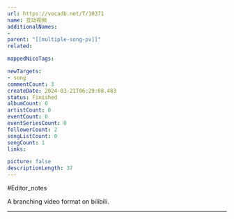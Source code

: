 ```yaml
---
url: https://vocadb.net/T/10371
name: 互动视频
additionalNames: 
- 
parent: "[[multiple-song-pv]]"
related:

mappedNicoTags:

newTargets:
- song
commentCount: 3
createDate: 2024-03-21T06:29:08.483
status: Finished
albumCount: 0
artistCount: 0
eventCount: 0
eventSeriesCount: 0
followerCount: 2
songListCount: 0
songCount: 1
links: 

picture: false
descriptionLength: 37
---
```


#Editor_notes

A branching video format on bilibili.

---

